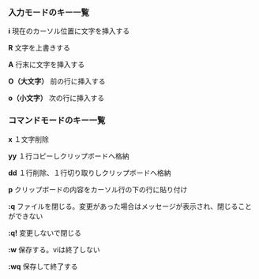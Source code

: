### 入力モードのキー一覧
**i**
現在のカーソル位置に文字を挿入する

**R**
文字を上書きする

**A**
行末に文字を挿入する

**O（大文字）**
前の行に挿入する

**o（小文字）**
次の行に挿入する

### コマンドモードのキー一覧
**x**
１文字削除

**yy**
１行コピーしクリップボードへ格納

**dd**
１行削除、１行切り取りしクリップボードへ格納

**p**
クリップボードの内容をカーソル行の下の行に貼り付け

**:q**
ファイルを閉じる。変更があった場合はメッセージが表示され、閉じることができない

**:q!**
変更しないで閉じる

**:w**
保存する。viは終了しない

**:wq**
保存して終了する